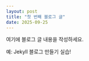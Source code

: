 ```yaml
---
layout: post
title: "첫 번째 블로그 글"
date: 2025-09-25
---
```


여기에 블로그 글 내용을 작성하세요.

예: Jekyll 블로그 만들기 실습!